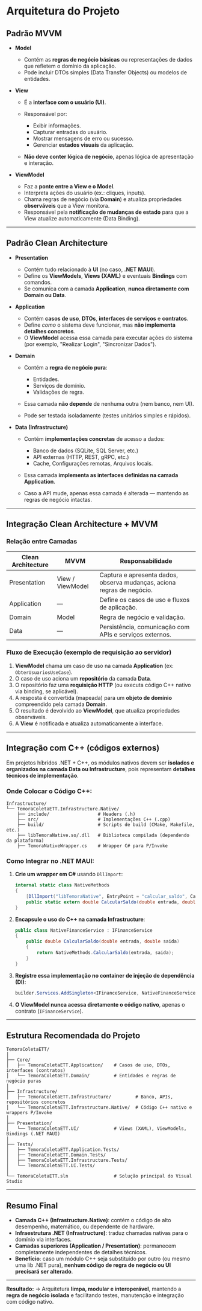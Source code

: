 # **Arquitetura do Projeto**

## **Padrão MVVM**

* **Model**

  * Contém as **regras de negócio básicas** ou representações de dados que refletem o domínio da aplicação.
  * Pode incluir DTOs simples (Data Transfer Objects) ou modelos de entidades.

* **View**

  * É a **interface com o usuário (UI)**.
  * Responsável por:

    * Exibir informações.
    * Capturar entradas do usuário.
    * Mostrar mensagens de erro ou sucesso.
    * Gerenciar **estados visuais** da aplicação.
  * **Não deve conter lógica de negócio**, apenas lógica de apresentação e interação.

* **ViewModel**

  * Faz a **ponte entre a View e o Model**.
  * Interpreta ações do usuário (ex.: cliques, inputs).
  * Chama regras de negócio (via **Domain**) e atualiza propriedades **observáveis** que a View monitora.
  * Responsável pela **notificação de mudanças de estado** para que a View atualize automaticamente (Data Binding).

---

## **Padrão Clean Architecture**

* **Presentation**

  * Contém tudo relacionado à **UI** (no caso, **.NET MAUI**).
  * Define os **ViewModels**, **Views (XAML)** e eventuais **Bindings** com comandos.
  * Se comunica com a camada **Application**, **nunca diretamente com Domain ou Data**.

* **Application**

  * Contém **casos de uso**, **DTOs**, **interfaces de serviços** e **contratos**.
  * Define *como* o sistema deve funcionar, mas **não implementa detalhes concretos**.
  * O **ViewModel** acessa essa camada para executar ações do sistema (por exemplo, "Realizar Login", "Sincronizar Dados").

* **Domain**

  * Contém a **regra de negócio pura**:

    * Entidades.
    * Serviços de domínio.
    * Validações de regra.
  * Essa camada **não depende** de nenhuma outra (nem banco, nem UI).
  * Pode ser testada isoladamente (testes unitários simples e rápidos).

* **Data (Infrastructure)**

  * Contém **implementações concretas** de acesso a dados:

    * Banco de dados (SQLite, SQL Server, etc.)
    * API externas (HTTP, REST, gRPC, etc.)
    * Cache, Configurações remotas, Arquivos locais.
  * Essa camada **implementa as interfaces definidas na camada Application**.
  * Caso a API mude, apenas essa camada é alterada — mantendo as regras de negócio intactas.

---

## **Integração Clean Architecture + MVVM**

### Relação entre Camadas

| Clean Architecture | MVVM             | Responsabilidade                                                       |
| ------------------ | ---------------- | ---------------------------------------------------------------------- |
| Presentation       | View / ViewModel | Captura e apresenta dados, observa mudanças, aciona regras de negócio. |
| Application        | —                | Define os casos de uso e fluxos de aplicação.                          |
| Domain             | Model            | Regra de negócio e validação.                                          |
| Data               | —                | Persistência, comunicação com APIs e serviços externos.                |

### Fluxo de Execução (exemplo de requisição ao servidor)

1. **ViewModel** chama um caso de uso na camada **Application** (ex: `ObterUsuariosUseCase`).
2. O caso de uso aciona um **repositório** da camada **Data**.
3. O repositório faz uma **requisição HTTP** (ou executa código C++ nativo via binding, se aplicável).
4. A resposta é convertida (mapeada) para um **objeto de domínio** compreendido pela camada **Domain**.
5. O resultado é devolvido ao **ViewModel**, que atualiza propriedades observáveis.
6. A **View** é notificada e atualiza automaticamente a interface.

---

## **Integração com C++ (códigos externos)**

Em projetos híbridos .NET + C++, os módulos nativos devem ser **isolados e organizados na camada Data ou Infrastructure**, pois representam **detalhes técnicos de implementação**.

### Onde Colocar o Código C++:

```
Infrastructure/
└── TemoraColetaETT.Infrastructure.Native/
    ├── include/                  # Headers (.h)
    ├── src/                      # Implementações C++ (.cpp)
    ├── build/                    # Scripts de build (CMake, Makefile, etc.)
    ├── libTemoraNative.so/.dll   # Biblioteca compilada (dependendo da plataforma)
    ├── TemoraNativeWrapper.cs    # Wrapper C# para P/Invoke
```

### Como Integrar no .NET MAUI:

1. **Crie um wrapper em C#** usando `DllImport`:

   ```csharp
   internal static class NativeMethods
   {
       [DllImport("libTemoraNative", EntryPoint = "calcular_saldo", CallingConvention = CallingConvention.Cdecl)]
       public static extern double CalcularSaldo(double entrada, double saida);
   }
   ```

2. **Encapsule o uso do C++ na camada Infrastructure**:

   ```csharp
   public class NativeFinanceService : IFinanceService
   {
       public double CalcularSaldo(double entrada, double saida)
       {
           return NativeMethods.CalcularSaldo(entrada, saida);
       }
   }
   ```

3. **Registre essa implementação no container de injeção de dependência (DI)**:

   ```csharp
   builder.Services.AddSingleton<IFinanceService, NativeFinanceService>();
   ```

4. **O ViewModel nunca acessa diretamente o código nativo**, apenas o contrato (`IFinanceService`).

---

## **Estrutura Recomendada do Projeto**

```
TemoraColetaETT/
│
├── Core/
│   ├── TemoraColetaETT.Application/    # Casos de uso, DTOs, interfaces (contratos)
│   └── TemoraColetaETT.Domain/         # Entidades e regras de negócio puras
│
├── Infrastructure/
│   ├── TemoraColetaETT.Infrastructure/         # Banco, APIs, repositórios concretos
│   └── TemoraColetaETT.Infrastructure.Native/  # Código C++ nativo e wrappers P/Invoke
│
├── Presentation/
│   └── TemoraColetaETT.UI/             # Views (XAML), ViewModels, Bindings (.NET MAUI)
│
├── Tests/
│   ├── TemoraColetaETT.Application.Tests/
│   ├── TemoraColetaETT.Domain.Tests/
│   ├── TemoraColetaETT.Infrastructure.Tests/
│   └── TemoraColetaETT.UI.Tests/
│
└── TemoraColetaETT.sln                 # Solução principal do Visual Studio
```

---

## **Resumo Final**

* **Camada C++ (Infrastructure.Native)**: contém o código de alto desempenho, matemático, ou dependente de hardware.
* **Infraestrutura .NET (Infrastructure)**: traduz chamadas nativas para o domínio via interfaces.
* **Camadas superiores (Application / Presentation)**: permanecem completamente independentes de detalhes técnicos.
* **Benefício**: caso um módulo C++ seja substituído por outro (ou mesmo uma lib .NET pura), **nenhum código de regra de negócio ou UI precisará ser alterado**.

---

**Resultado:**
→ Arquitetura **limpa, modular e interoperável**, mantendo a **regra de negócio isolada** e facilitando testes, manutenção e integração com código nativo.

